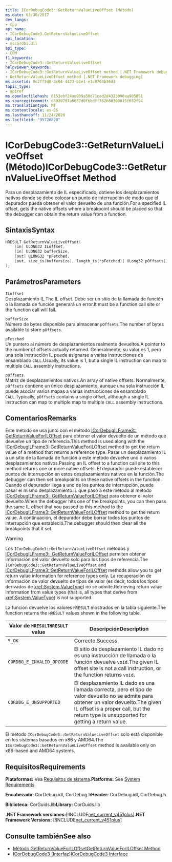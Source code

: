 ```yaml
---
title: ICorDebugCode3::GetReturnValueLiveOffset (Método)
ms.date: 03/30/2017
dev_langs:
- cpp
api_name:
- ICorDebugCode3.GetReturnValueLiveOffset
api_location:
- mscordbi.dll
api_type:
- COM
f1_keywords:
- ICorDebugCode3::GetReturnValueLiveOffset
helpviewer_keywords:
- ICorDebugCode3::GetReturnValueLiveOffset method [.NET Framework debugging]
- GetReturnValueLiveOffset method [.NET Framework debugging]
ms.assetid: 8c2ff5d8-8c04-4423-b1e1-e1c8764b36d3
topic_type:
- apiref
ms.openlocfilehash: 6153ebf24ae939a50d71cad2d4323090aa905851
ms.sourcegitcommit: d8020797a6657d0fbbdff362b80300815f682f94
ms.translationtype: MT
ms.contentlocale: es-ES
ms.lasthandoff: 11/24/2020
ms.locfileid: "95720820"
---
```

# <a name="icordebugcode3getreturnvalueliveoffset-method"></a><span data-ttu-id="9743a-102">ICorDebugCode3::GetReturnValueLiveOffset (Método)</span><span class="sxs-lookup"><span data-stu-id="9743a-102">ICorDebugCode3::GetReturnValueLiveOffset Method</span></span>

<span data-ttu-id="9743a-103">Para un desplazamiento de IL especificado, obtiene los desplazamientos nativos donde se debe colocar un punto de interrupción de modo que el depurador pueda obtener el valor devuelto de una función.</span><span class="sxs-lookup"><span data-stu-id="9743a-103">For a specified IL offset, gets the native offsets where a breakpoint should be placed so that the debugger can obtain the return value from a function.</span></span>  
  
## <a name="syntax"></a><span data-ttu-id="9743a-104">Sintaxis</span><span class="sxs-lookup"><span data-stu-id="9743a-104">Syntax</span></span>  
  
```cpp
HRESULT GetReturnValueLiveOffset(  
    [in] ULONG32 ILoffset,  
    [in] ULONG32 bufferSize,
    [out] ULONG32 *pFetched,
    [out, size_is(buffersize), length_is(*pFetched)] ULong32 pOffsets[]  
);  
```  
  
## <a name="parameters"></a><span data-ttu-id="9743a-105">Parámetros</span><span class="sxs-lookup"><span data-stu-id="9743a-105">Parameters</span></span>  

 `ILoffset`  
 <span data-ttu-id="9743a-106">Desplazamiento IL.</span><span class="sxs-lookup"><span data-stu-id="9743a-106">The IL offset.</span></span> <span data-ttu-id="9743a-107">Debe ser un sitio de la llamada de función o la llamada de función generará un error.</span><span class="sxs-lookup"><span data-stu-id="9743a-107">It must be a function call site or the function call will fail.</span></span>  
  
 `bufferSize`  
 <span data-ttu-id="9743a-108">Número de bytes disponible para almacenar `pOffsets`.</span><span class="sxs-lookup"><span data-stu-id="9743a-108">The number of bytes available to store `pOffsets`.</span></span>  
  
 `pFetched`  
 <span data-ttu-id="9743a-109">Un puntero al número de desplazamientos realmente devueltos.</span><span class="sxs-lookup"><span data-stu-id="9743a-109">A pointer to the number of offsets actually returned.</span></span> <span data-ttu-id="9743a-110">Generalmente, su valor es 1, pero una sola instrucción IL puede asignarse a varias instrucciones de ensamblado `CALL`.</span><span class="sxs-lookup"><span data-stu-id="9743a-110">Usually, its value is 1, but a single IL instruction can map to multiple `CALL` assembly instructions.</span></span>  
  
 `pOffsets`  
 <span data-ttu-id="9743a-111">Matriz de desplazamientos nativos.</span><span class="sxs-lookup"><span data-stu-id="9743a-111">An array of native offsets.</span></span> <span data-ttu-id="9743a-112">Normalmente, `pOffsets` contiene un único desplazamiento, aunque una sola instrucción IL puede asociar varios mapas a varias instrucciones de ensamblado `CALL`.</span><span class="sxs-lookup"><span data-stu-id="9743a-112">Typically, `pOffsets` contains a single offset, although a single IL instruction can map to multiple map to multiple `CALL` assembly instructions.</span></span>  
  
## <a name="remarks"></a><span data-ttu-id="9743a-113">Comentarios</span><span class="sxs-lookup"><span data-stu-id="9743a-113">Remarks</span></span>  

 <span data-ttu-id="9743a-114">Este método se usa junto con el método [ICorDebugILFrame3:: GetReturnValueForILOffset](icordebugilframe3-getreturnvalueforiloffset-method.md) para obtener el valor devuelto de un método que devuelve un tipo de referencia.</span><span class="sxs-lookup"><span data-stu-id="9743a-114">This method is used along with the [ICorDebugILFrame3::GetReturnValueForILOffset](icordebugilframe3-getreturnvalueforiloffset-method.md) method to get the return value of a method that returns a reference type.</span></span> <span data-ttu-id="9743a-115">Pasar un desplazamiento IL a un sitio de la llamada de función a este método devuelve uno o varios desplazamientos nativos.</span><span class="sxs-lookup"><span data-stu-id="9743a-115">Passing an IL offset to a function call site to this method returns one or more native offsets.</span></span> <span data-ttu-id="9743a-116">El depurador puede establecer puntos de interrupción en estos desplazamientos nativos en la función.</span><span class="sxs-lookup"><span data-stu-id="9743a-116">The debugger can then set breakpoints on these native offsets in the function.</span></span> <span data-ttu-id="9743a-117">Cuando el depurador llega a uno de los puntos de interrupción, puede pasar el mismo desplazamiento IL que pasó a este método al método [ICorDebugILFrame3:: GetReturnValueForILOffset](icordebugilframe3-getreturnvalueforiloffset-method.md) para obtener el valor devuelto.</span><span class="sxs-lookup"><span data-stu-id="9743a-117">When the debugger hits one of the breakpoints, you can then pass the same IL offset that you passed to this method to the [ICorDebugILFrame3::GetReturnValueForILOffset](icordebugilframe3-getreturnvalueforiloffset-method.md) method to get the return value.</span></span> <span data-ttu-id="9743a-118">A continuación, el depurador debe borrar todos los puntos de interrupción que estableció.</span><span class="sxs-lookup"><span data-stu-id="9743a-118">The debugger should then clear all the breakpoints that it set.</span></span>  
  
> [!WARNING]
> <span data-ttu-id="9743a-119">Los `ICorDebugCode3::GetReturnValueLiveOffset` métodos y [ICorDebugILFrame3:: GetReturnValueForILOffset](icordebugilframe3-getreturnvalueforiloffset-method.md) permiten obtener información del valor devuelto solo para los tipos de referencia.</span><span class="sxs-lookup"><span data-stu-id="9743a-119">The `ICorDebugCode3::GetReturnValueLiveOffset` and [ICorDebugILFrame3::GetReturnValueForILOffset](icordebugilframe3-getreturnvalueforiloffset-method.md) methods allow you to get return value information for reference types only.</span></span> <span data-ttu-id="9743a-120">La recuperación de información de valor devuelto de tipos de valor (es decir, todos los tipos derivados de <xref:System.ValueType>) no se admite.</span><span class="sxs-lookup"><span data-stu-id="9743a-120">Retrieving return value information from value types (that is, all types that derive from <xref:System.ValueType>) is not supported.</span></span>  
  
 <span data-ttu-id="9743a-121">La función devuelve los valores `HRESULT` mostrados en la tabla siguiente.</span><span class="sxs-lookup"><span data-stu-id="9743a-121">The function returns the `HRESULT` values shown in the following table.</span></span>  
  
|<span data-ttu-id="9743a-122">Valor de `HRESULT`</span><span class="sxs-lookup"><span data-stu-id="9743a-122">`HRESULT` value</span></span>|<span data-ttu-id="9743a-123">Descripción</span><span class="sxs-lookup"><span data-stu-id="9743a-123">Description</span></span>|  
|---------------------|-----------------|  
|`S_OK`|<span data-ttu-id="9743a-124">Correcto.</span><span class="sxs-lookup"><span data-stu-id="9743a-124">Success.</span></span>|  
|`CORDBG_E_INVALID_OPCODE`|<span data-ttu-id="9743a-125">El sitio de desplazamiento IL dado no es una instrucción de llamada o la función devuelve `void`.</span><span class="sxs-lookup"><span data-stu-id="9743a-125">The given IL offset site is not a call instruction, or the function returns `void`.</span></span>|  
|`CORDBG_E_UNSUPPORTED`|<span data-ttu-id="9743a-126">El desplazamiento IL dado es una llamada correcta, pero el tipo de valor devuelto no se admite para obtener un valor devuelto.</span><span class="sxs-lookup"><span data-stu-id="9743a-126">The given IL offset is a proper call, but the return type is unsupported for getting a return value.</span></span>|  
  
 <span data-ttu-id="9743a-127">El método `ICorDebugCode3::GetReturnValueLiveOffset` solo está disponible en los sistemas basados en x86 y AMD64.</span><span class="sxs-lookup"><span data-stu-id="9743a-127">The `ICorDebugCode3::GetReturnValueLiveOffset` method is available only on x86-based and AMD64 systems.</span></span>  
  
## <a name="requirements"></a><span data-ttu-id="9743a-128">Requisitos</span><span class="sxs-lookup"><span data-stu-id="9743a-128">Requirements</span></span>  

 <span data-ttu-id="9743a-129">**Plataformas:** Vea [Requisitos de sistema](../../get-started/system-requirements.md).</span><span class="sxs-lookup"><span data-stu-id="9743a-129">**Platforms:** See [System Requirements](../../get-started/system-requirements.md).</span></span>  
  
 <span data-ttu-id="9743a-130">**Encabezado:** CorDebug.idl, CorDebug.h</span><span class="sxs-lookup"><span data-stu-id="9743a-130">**Header:** CorDebug.idl, CorDebug.h</span></span>  
  
 <span data-ttu-id="9743a-131">**Biblioteca:** CorGuids.lib</span><span class="sxs-lookup"><span data-stu-id="9743a-131">**Library:** CorGuids.lib</span></span>  
  
 <span data-ttu-id="9743a-132">**.NET Framework versiones:**[!INCLUDE[net_current_v451plus](../../../../includes/net-current-v451plus-md.md)]</span><span class="sxs-lookup"><span data-stu-id="9743a-132">**.NET Framework Versions:** [!INCLUDE[net_current_v451plus](../../../../includes/net-current-v451plus-md.md)]</span></span>  
  
## <a name="see-also"></a><span data-ttu-id="9743a-133">Consulte también</span><span class="sxs-lookup"><span data-stu-id="9743a-133">See also</span></span>

- [<span data-ttu-id="9743a-134">Método GetReturnValueForILOffset</span><span class="sxs-lookup"><span data-stu-id="9743a-134">GetReturnValueForILOffset Method</span></span>](icordebugilframe3-getreturnvalueforiloffset-method.md)
- [<span data-ttu-id="9743a-135">ICorDebugCode3 (Interfaz)</span><span class="sxs-lookup"><span data-stu-id="9743a-135">ICorDebugCode3 Interface</span></span>](icordebugcode3-interface.md)
